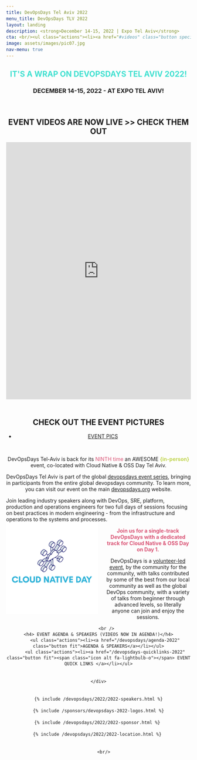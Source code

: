 ```yaml
---
title: DevOpsDays Tel Aviv 2022
menu_title: DevOpsDays TLV 2022
layout: landing
description: <strong>December 14-15, 2022 | Expo Tel Aviv</strong>
cta: <br/><ul class="actions"><li><a href="#videos" class="button special fit" target="_blank"> WATCH VIDEOS</a></li></ul>&nbsp;<ul class="actions">
image: assets/images/pic07.jpg
nav-menu: true
---
```


<!-- Main -->
<div id="main">

<!-- One -->
<div class="inner">
    <div class="row">
    <div class="box" style="width: 100%; text-align: center;">
    <h2 style="text-transform: uppercase; color: turquoise;">IT'S A WRAP ON DEVOPSDAYS TEL AVIV 2022!</h2>
    <h3 style="text-transform: uppercase;">December 14-15, 2022 - at Expo Tel Aviv!</h3>
    <p>&nbsp;</p>
    <a id="videos">
   <h2> <span class="icon alt fa-video-camera"></span> EVENT VIDEOS ARE NOW LIVE >> CHECK THEM OUT </h2>
           <iframe width="100%" height="700" src="https://www.youtube.com/embed/videoseries?list=PL8tivQAdoavNHBVaiDiadxLiVtdH7xPJH" title="YouTube video player" frameborder="0" allow="accelerometer; autoplay; clipboard-write; encrypted-media; gyroscope; picture-in-picture" allowfullscreen></iframe>
            <br/>
            <br/>
    <h2><span class="icon alt fa-camera-retro"></span> CHECK OUT THE EVENT PICTURES</h2>
            <ul class="actions"><li><a href="https://rtfmp.lease/devopsdaystlv-2022-photos" class="button fit" target="_blank"> <span class="icon alt fa-camera-o"></span> EVENT PICS</a></li></ul>
            <br/>
            <p>DevOpsDays Tel-Aviv is back for its <span style="color: #d95374;">NINTH time</span> an AWESOME <span style="font-weight: 700; color: #c0d44f;">{in-person}</span> event, co-located with Cloud Native & OSS Day Tel Aviv.</p>
            <p>DevOpsDays Tel Aviv is part of the global <a href="https://devopsdays.org/" target="_blank">devopsdays event series</a>, bringing in participants from the entire global devopsdays community.  To learn more, you can visit our event on the main <a href="https://devopsdays.org/events/2022-tel-aviv/welcome/" target="_blank">devopsdays.org</a> website.</p>
            <p style="text-align: left; ">Join leading industry speakers along with DevOps, SRE, platform, production and operations engineers for two full days of sessions focusing on best practices in modern  engineering - from the infrastructure and operations to the systems and processes. 
            <span style="text-align: center;">
           <img src="/assets/images/cloudnative-SQ.png" width="250" style="float: left; padding-right: 20px;">
            <p style="text-align: center; font-weight: 700; color: #d95374;">Join us for a single-track DevOpsDays with a dedicated track for Cloud Native & OSS Day on Day 1. </p>
            </span>
            DevOpsDays is a <a href="/team" target="_blank">volunteer-led event</a>, by the community for the community, with talks contributed by some of the best from our local community as well as the global DevOps community, with a variety of talks from beginner through advanced levels, so literally anyone can join and enjoy the sessions.</p>
            
          <br />
    <h4> EVENT AGENDA & SPEAKERS (VIDEOS NOW IN AGENDA!)</h4>
         <ul class="actions"><li><a href="/devopsdays/agenda-2022" class="button fit">AGENDA & SPEAKERS</a></li></ul>
         <ul class="actions"><li><a href="/devopsdays-quicklinks-2022" class="button fit"><span class="icon alt fa-lightbulb-o"></span> EVENT QUICK LINKS </a></li></ul>

        
    </div>

  
    {% include /devopsdays/2022/2022-speakers.html %}
       
    {% include /sponsors/devopsdays-2022-logos.html %}

    {% include /devopsdays/2022/2022-sponsor.html %} 

    {% include /devopsdays/2022/2022-location.html %} 


        <br/>


<!--  <hr class="major">

 <div class="row" style="text-align: center;">
            <div class="4u"><ul class="actions"><li><a href="/devopsdays/agenda-2021" class="button fit"> <i class="fa fa-cog" style="color: red;"></i>VIEW EVENT PROGRAM</a></li></ul></div>
            <div class="4u"><ul class="actions"><li><a href="/devopsdays-quicklinks" class="button fit"> <i class="fa fa-cog" style="color: #c0d44f;"></i> EVENT QUICK LINKS</a></li></ul></div>
</div> -->











  
	
